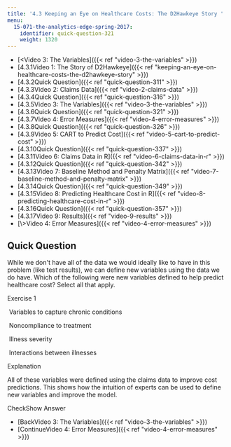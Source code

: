 ```yaml
---
title: '4.3 Keeping an Eye on Healthcare Costs: The D2Hawkeye Story '
menu:
  15-071-the-analytics-edge-spring-2017:
    identifier: quick-question-321
    weight: 1320
---
```

*   [<Video 3: The Variables]({{< ref "video-3-the-variables" >}})
*   [4.3.1Video 1: The Story of D2Hawkeye]({{< ref "keeping-an-eye-on-healthcare-costs-the-d2hawkeye-story" >}})
*   [4.3.2Quick Question]({{< ref "quick-question-311" >}})
*   [4.3.3Video 2: Claims Data]({{< ref "video-2-claims-data" >}})
*   [4.3.4Quick Question]({{< ref "quick-question-316" >}})
*   [4.3.5Video 3: The Variables]({{< ref "video-3-the-variables" >}})
*   [4.3.6Quick Question]({{< ref "quick-question-321" >}})
*   [4.3.7Video 4: Error Measures]({{< ref "video-4-error-measures" >}})
*   [4.3.8Quick Question]({{< ref "quick-question-326" >}})
*   [4.3.9Video 5: CART to Predict Cost]({{< ref "video-5-cart-to-predict-cost" >}})
*   [4.3.10Quick Question]({{< ref "quick-question-337" >}})
*   [4.3.11Video 6: Claims Data in R]({{< ref "video-6-claims-data-in-r" >}})
*   [4.3.12Quick Question]({{< ref "quick-question-342" >}})
*   [4.3.13Video 7: Baseline Method and Penalty Matrix]({{< ref "video-7-baseline-method-and-penalty-matrix" >}})
*   [4.3.14Quick Question]({{< ref "quick-question-349" >}})
*   [4.3.15Video 8: Predicting Healthcare Cost in R]({{< ref "video-8-predicting-healthcare-cost-in-r" >}})
*   [4.3.16Quick Question]({{< ref "quick-question-357" >}})
*   [4.3.17Video 9: Results]({{< ref "video-9-results" >}})
*   [\\>Video 4: Error Measures]({{< ref "video-4-error-measures" >}})

Quick Question
--------------

While we don't have all of the data we would ideally like to have in this problem (like test results), we can define new variables using the data we do have. Which of the following were new variables defined to help predict healthcare cost? Select all that apply.

Exercise 1

&nbsp;Variables to capture chronic conditions&nbsp;

&nbsp;Noncompliance to treatment&nbsp;

&nbsp;Illness severity&nbsp;

&nbsp;Interactions between illnesses&nbsp;

Explanation

All of these variables were defined using the claims data to improve cost predictions. This shows how the intuition of experts can be used to define new variables and improve the model.

CheckShow Answer

*   [BackVideo 3: The Variables]({{< ref "video-3-the-variables" >}})
*   [ContinueVideo 4: Error Measures]({{< ref "video-4-error-measures" >}})